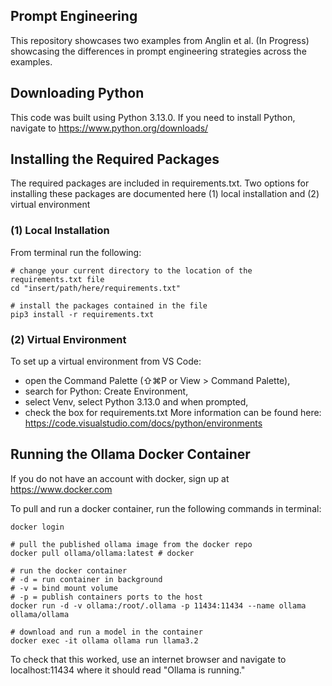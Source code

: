 ## Prompt Engineering
This repository showcases two examples from Anglin et al. (In Progress) showcasing the differences in prompt engineering strategies across the examples.

## Downloading Python
This code was built using Python 3.13.0.
If you need to install Python, navigate to https://www.python.org/downloads/

## Installing the Required Packages
The required packages are included in requirements.txt. Two options for installing these packages are documented here (1) local installation and (2) virtual environment
### (1) Local Installation
From terminal run the following:
```
# change your current directory to the location of the requirements.txt file
cd "insert/path/here/requirements.txt"

# install the packages contained in the file
pip3 install -r requirements.txt
```
### (2) Virtual Environment
To set up a virtual environment from VS Code:
- open the Command Palette (⇧⌘P or View > Command Palette),
- search for Python: Create Environment,
- select Venv, select Python 3.13.0 and when prompted, 
- check the box for requirements.txt
More information can be found here: https://code.visualstudio.com/docs/python/environments


## Running the Ollama Docker Container
If you do not have an account with docker, sign up at https://www.docker.com

To pull and run a docker container, run the following commands in terminal:
```
docker login

# pull the published ollama image from the docker repo
docker pull ollama/ollama:latest # docker

# run the docker container
# -d = run container in background
# -v = bind mount volume
# -p = publish containers ports to the host
docker run -d -v ollama:/root/.ollama -p 11434:11434 --name ollama ollama/ollama

# download and run a model in the container
docker exec -it ollama ollama run llama3.2
```

To check that this worked, use an internet browser and navigate to localhost:11434 where it should read "Ollama is running."